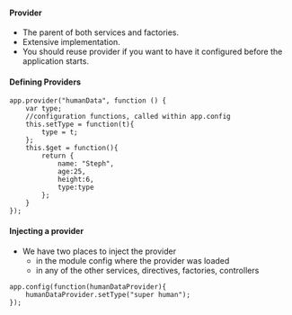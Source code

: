 #### Provider

* The parent of both services and factories.
* Extensive implementation.
* You should reuse provider if you want to have it configured before the application starts.


#### Defining Providers

```
app.provider("humanData", function () {
    var type;
    //configuration functions, called within app.config
    this.setType = function(t){
        type = t;
    };
    this.$get = function(){
        return {
            name: "Steph",
            age:25,
            height:6,
            type:type
        };
    }
});
```


#### Injecting a provider

* We have two places to inject the provider
    * in the module config where the provider was loaded
    * in any of the other services, directives, factories, controllers
```
app.config(function(humanDataProvider){
    humanDataProvider.setType("super human");
});
```
